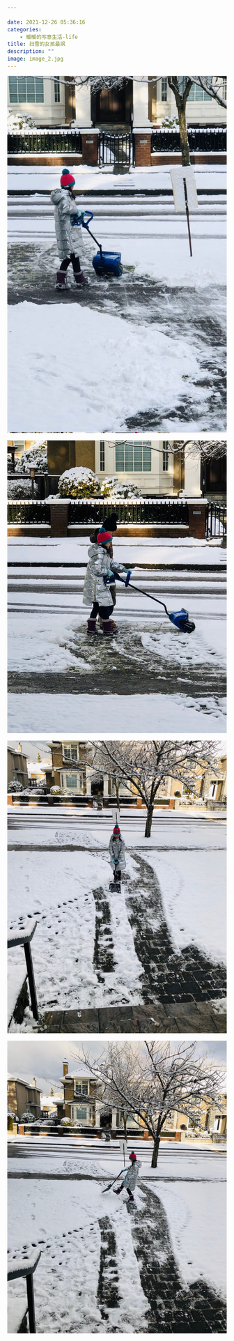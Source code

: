 ```yaml
---

date: 2021-12-26 05:36:16
categories:
    - 暖暖的写意生活-life
title: 扫雪的女孩最飒
description: ""
image: image_2.jpg
---
```


![](image_0.jpg)

![](image_1.jpg)

![](image_2.jpg)

![](image_3.jpg)